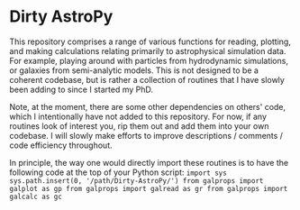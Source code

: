 # Dirty AstroPy

This repository comprises a range of various functions for reading, plotting, and making calculations relating primarily to astrophysical simulation data.  For example, playing around with particles from hydrodynamic simulations, or galaxies from semi-analytic models.  This is not designed to be a coherent codebase, but is rather a collection of routines that I have slowly been adding to since I started my PhD.

Note, at the moment, there are some other dependencies on others' code, which I intentionally have not added to this repository.  For now, if any routines look of interest you, rip them out and add them into your own codebase.  I will slowly make efforts to improve descriptions / comments / code efficiency throughout.

In principle, the way one would directly import these routines is to have the following code at the top of your Python script:
`
import sys
sys.path.insert(0, '/path/Dirty-AstroPy/')
from galprops import galplot as gp
from galprops import galread as gr
from galprops import galcalc as gc
`
